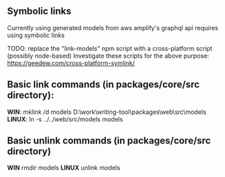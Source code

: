 ## Symbolic links

Currently using generated models from aws amplify's graphql api requires using symbolic links

TODO: replace the "link-models" npm script with a cross-platform script (possibly node-based)
Investigate these scripts for the above purpose: https://geedew.com/cross-platform-symlink/

## Basic link commands (in packages/core/src directory):

**WIN**: mklink /d models D:\work\writing-tool\packages\web\src\models
**LINUX**: ln -s ../../web/src/models models

## Basic unlink commands (in packages/core/src directory)

**WIN** rmdir models
**LINUX** unlink models
